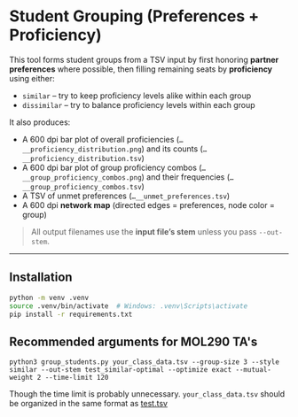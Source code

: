 # Student Grouping (Preferences + Proficiency)

This tool forms student groups from a TSV input by first honoring **partner preferences** where possible, then filling remaining seats by **proficiency** using either:

- `similar` – try to keep proficiency levels alike within each group
- `dissimilar` – try to balance proficiency levels within each group

It also produces:
- A 600 dpi bar plot of overall proficiencies (`…__proficiency_distribution.png`) and its counts (`…__proficiency_distribution.tsv`)
- A 600 dpi bar plot of group proficiency combos (`…__group_proficiency_combos.png`) and their frequencies (`…__group_proficiency_combos.tsv`)
- A TSV of unmet preferences (`…__unmet_preferences.tsv`)
- A 600 dpi **network map** (directed edges = preferences, node color = group)

> All output filenames use the **input file’s stem** unless you pass `--out-stem`.

---

## Installation

```bash
python -m venv .venv
source .venv/bin/activate  # Windows: .venv\Scripts\activate
pip install -r requirements.txt
```

## Recommended arguments for MOL290 TA's
```
python3 group_students.py your_class_data.tsv --group-size 3 --style similar --out-stem test_similar-optimal --optimize exact --mutual-weight 2 --time-limit 120
```
Though the time limit is probably unnecessary.
`your_class_data.tsv` should be organized in the same format as [test.tsv](/demo/test.tsv)